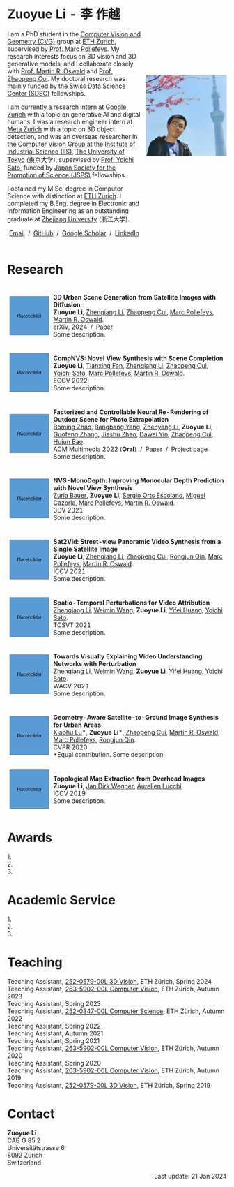 <table style="width:100%;border:0px;border-spacing:0px;border-collapse:separate;margin-right:auto;margin-left:auto;">
<tbody>
<tr style="padding:0px">
  <td style="padding:1% 1% 1% 0%;width:62%;vertical-align:middle">
    <h1>
      Zuoyue Li - 李 作越
    </h1>
    <p>
      I am a PhD student in the <a target="_blank" href="https://cvg.ethz.ch">Computer Vision and Geometry (CVG)</a> group 
      at <a target="_blank" href="https://ethz.ch/en.html">ETH Zurich</a>, 
      supervised by <a target="_blank" href="https://people.inf.ethz.ch/marc.pollefeys">Prof. Marc Pollefeys</a>. 
      My research interests focus on 3D vision and 3D generative models, and I collaborate closely with 
      <a target="_blank" href="https://people.inf.ethz.ch/moswald">Prof. Martin R. Oswald</a> and <a target="_blank" href="https://zhpcui.github.io">Prof. Zhaopeng Cui</a>. 
      My doctoral research was mainly funded by the <a target="_blank" href="https://www.datascience.ch">Swiss Data Science Center (SDSC)</a> fellowships.　
    </p>
    <p>
      I am currently a research intern at <a target="_blank" href="https://research.google/locations/zurich">Google Zurich</a>
      with a topic on generative AI and digital humans. I was a research engineer intern at 
      <a target="_blank" href="https://www.metacareers.com/v2/locations/zurich">Meta Zurich</a> with a topic on 3D object detection, 
      and was an overseas researcher in the <a target="_blank" href="https://www.ut-vision.org/sato-lab">Computer Vision Group</a> at the 
      <a target="_blank" href="https://www.iis.u-tokyo.ac.jp/en">Institute of Industrial Science (IIS)</a>, 
      <a target="_blank" href="https://www.u-tokyo.ac.jp/en">The University of Tokyo</a> (東京大学), 
      supervised by <a target="_blank" href="https://sites.google.com/ut-vision.org/ysato">Prof. Yoichi Sato</a>, 
      funded by <a target="_blank" href="https://www.jsps.go.jp/english/e-fellow">Japan Society for the Promotion of Science (JSPS)</a> fellowships.　
    </p>
    <p>
      I obtained my M.Sc. degree in Computer Science with distinction at <a target="_blank" href="https://inf.ethz.ch">ETH Zurich</a>. 
      I completed my B.Eng. degree in Electronic and Information Engineering as an outstanding graduate at <a target="_blank" href="https://www.zju.edu.cn/english">Zhejiang University</a> (浙江大学).　
    </p>
    <p style="text-align:center">
      <a target="_blank" href="mailto:li.zuoyue@inf.ethz.ch"> Email</a> &nbsp;/&nbsp;
      <a target="_blank" href="https://github.com/lizuoyue">GitHub</a> &nbsp;/&nbsp;
      <a target="_blank" href="https://scholar.google.com/citations?user=UPH0tNgAAAAJ">Google Scholar</a> &nbsp;/&nbsp;
      <a target="_blank" href="https://www.linkedin.com/in/lizuoyue"> LinkedIn </a>
    </p>
  </td>
  <td style="padding:2% 0% 1% 1%;width:38%;max-width:38%">
    <img style="width:100%;max-width:100%" alt="profile photo" src="assets/self_photo.jpg">
  </td>
</tr>
</tbody>
</table>

<!--with Dr. Kripasindhu Sarkar and Dr. Thabo Beeler.-->
<!--with Dr. Manuel López Antequera and Dr. Yubin Kuang.-->
<!--with a master's thesis supervised by Prof. Thomas Hoffman.-->

<h1>Research</h1>
<table style="width:100%;border:0px;border-spacing:0px;border-collapse:separate;margin-right:auto;margin-left:auto;">
<tbody>
<!-- <tr style="padding:0px">  
  <h1>Research</h1>
</tr> -->
<tr onmouseout="sat2scene_stop()" onmouseover="sat2scene_start()">
  <td style="position:relative;padding:1%;width:20%;max-width:20%;line-height:0;vertical-align:middle">
    <img id="sat2scene_teaser" style="width:100%;max-width:100%" alt="sat2scene teaser" src="assets/square_placeholder.jpg">
    <video id="sat2scene_video" style="position:absolute;width:90%;max-width:90%;left:5%;opacity:0" muted autoplay loop>
      <source src="assets/sat2scene.mp4" type="video/mp4">Your browser does not support the video tag.
    </video>
    <script type="text/javascript">
      function sat2scene_start() {
        setOpacity("sat2scene_video", 0.99, 0.12, 100);
        // document.getElementById('sat2scene_video').style.opacity = "1";
      }
      function sat2scene_stop() {
        setOpacity("sat2scene_video", 0.01, 0.12, 100);
        // document.getElementById('sat2scene_video').style.opacity = "0";
      }
    </script>
  </td>
  <td style="padding:1%;width:80%;max-width:80%">
    <p>
      <strong>3D Urban Scene Generation from Satellite Images with Diffusion</strong>
      <br>
        <strong>Zuoyue Li</strong>, 
        <a target="_blank" href="https://www.linkedin.com/in/zhenqiangli">Zhenqiang Li</a>, 
        <a target="_blank" href="https://zhpcui.github.io">Zhaopeng Cui</a>, 
        <a target="_blank" href="https://people.inf.ethz.ch/marc.pollefeys">Marc Pollefeys</a>, 
        <a target="_blank" href="https://people.inf.ethz.ch/moswald">Martin R. Oswald</a>. 
      <br>
      arXiv, 2024 &nbsp;/&nbsp; 
      <a target="_blank" href="https://arxiv.org/abs/2401.10786">Paper</a>
      <br>
      Some description.
    </p>
  </td>
</tr>
<tr>
  <td style="padding:1%;width:20%;max-width:20%;vertical-align:middle">
    <img style="width:100%;max-width:100%" alt="profile photo" src="assets/square_placeholder.jpg">
  </td>
  <td style="padding:1%;width:80%;max-width:80%">
      <p>
      <strong>CompNVS: Novel View Synthesis with Scene Completion</strong>
      <br>
        <strong>Zuoyue Li</strong>, 
        <a target="_blank" href="https://scholar.google.com/citations?user=siv1RXUAAAAJ">Tianxing Fan</a>, 
        <a target="_blank" href="https://www.linkedin.com/in/zhenqiangli">Zhenqiang Li</a>, 
        <a target="_blank" href="https://zhpcui.github.io">Zhaopeng Cui</a>, 
        <a target="_blank" href="https://sites.google.com/ut-vision.org/ysato">Yoichi Sato</a>, 
        <a target="_blank" href="https://people.inf.ethz.ch/marc.pollefeys">Marc Pollefeys</a>, 
        <a target="_blank" href="https://people.inf.ethz.ch/moswald">Martin R. Oswald</a>. 
      <br>
      ECCV 2022
      <br>
      Some description.
    </p>
  </td>
</tr>
<tr>
  <td style="padding:1%;width:20%;max-width:20%;vertical-align:middle">
    <img style="width:100%;max-width:100%" alt="profile photo" src="assets/square_placeholder.jpg">
  </td>
  <td style="padding:1%;width:80%;max-width:80%">
      <p>
      <strong>Factorized and Controllable Neural Re-Rendering of Outdoor Scene for Photo Extrapolation</strong>
      <br>
        <a target="_blank" href="https://github.com/BoMingZhao">Boming Zhao</a>, 
        <a target="_blank" href="https://ybbbbt.com">Bangbang Yang</a>, 
        <a target="_blank" href="https://zhenyangli.github.io">Zhenyang Li</a>, 
        <strong>Zuoyue Li</strong>, 
        <a target="_blank" href="http://www.cad.zju.edu.cn/home/gfzhang">Guofeng Zhang</a>, 
        <a target="_blank" href="https://www.wlu.ca/academics/faculties/faculty-of-science/faculty-profiles/jiashu-zhao/index.html">Jiashu Zhao</a>, 
        <a target="_blank" href="https://www.yindawei.com">Dawei Yin</a>, 
        <a target="_blank" href="https://zhpcui.github.io">Zhaopeng Cui</a>, 
        <a target="_blank" href="http://www.cad.zju.edu.cn/home/bao">Hujun Bao</a>. 
      <br>
      ACM Multimedia 2022 (<strong>Oral</strong>) &nbsp;/&nbsp; 
      <a target="_blank" href="https://dl.acm.org/doi/abs/10.1145/3503161.3548125">Paper</a> &nbsp;/&nbsp; 
      <a target="_blank" href="https://zju3dv.github.io/neural_outdoor_rerender">Project page</a>
      <br>
      Some description.
    </p>
  </td>
</tr>
<tr>
  <td style="padding:1%;width:20%;max-width:20%;vertical-align:middle">
    <img style="width:100%;max-width:100%" alt="profile photo" src="assets/square_placeholder.jpg">
  </td>
  <td style="padding:1%;width:80%;max-width:80%">
    <p>
      <strong>NVS-MonoDepth: Improving Monocular Depth Prediction with Novel View Synthesis</strong>
      <br>
        <a target="_blank" href="https://zuriabauer.com">Zuria Bauer</a>, 
        <strong>Zuoyue Li</strong>, 
        <a target="_blank" href="https://cvnet.cpd.ua.es/curriculum-breve/es/orts-escolano-sergio/7775">Sergio Orts Escolano</a>, 
        <a target="_blank" href="https://cvnet.cpd.ua.es/curriculum-breve/es/cazorla-quevedo-miguel-angel/18333">Miguel Cazorla</a>, 
        <a target="_blank" href="https://people.inf.ethz.ch/marc.pollefeys">Marc Pollefeys</a>, 
        <a target="_blank" href="https://people.inf.ethz.ch/moswald">Martin R. Oswald</a>. 
      <br>
      3DV 2021
      <br>
      Some description.
    </p>
  </td>
</tr>
<tr>
  <td style="padding:1%;width:20%;max-width:20%;vertical-align:middle">
    <img style="width:100%;max-width:100%" alt="profile photo" src="assets/square_placeholder.jpg">
  </td>
  <td style="padding:1%;width:80%;max-width:80%">
    <p>
      <strong>Sat2Vid: Street-view Panoramic Video Synthesis from a Single Satellite Image</strong>
      <br>
        <strong>Zuoyue Li</strong>, 
        <a target="_blank" href="https://www.linkedin.com/in/zhenqiangli">Zhenqiang Li</a>, 
        <a target="_blank" href="https://zhpcui.github.io">Zhaopeng Cui</a>, 
        <a target="_blank" href="https://u.osu.edu/qin.324">Rongjun Qin</a>, 
        <a target="_blank" href="https://people.inf.ethz.ch/marc.pollefeys">Marc Pollefeys</a>, 
        <a target="_blank" href="https://people.inf.ethz.ch/moswald">Martin R. Oswald</a>. 
      <br>
      ICCV 2021
      <br>
      Some description.
    </p>
  </td>
</tr>
<tr>
  <td style="padding:1%;width:20%;max-width:20%;vertical-align:middle">
    <img style="width:100%;max-width:100%" alt="profile photo" src="assets/square_placeholder.jpg">
  </td>
  <td style="padding:1%;width:80%;max-width:80%">
      <p>
      <strong>Spatio-Temporal Perturbations for Video Attribution</strong>
      <br>
        <a target="_blank" href="https://www.linkedin.com/in/zhenqiangli">Zhenqiang Li</a>, 
        <a target="_blank" href="https://wei-min.wang">Weimin Wang</a>, 
        <strong>Zuoyue Li</strong>, 
        <a target="_blank" href="https://hyf015.github.io">Yifei Huang</a>, 
        <a target="_blank" href="https://sites.google.com/ut-vision.org/ysato">Yoichi Sato</a>. 
      <br>
      TCSVT 2021
      <br>
      Some description.
    </p>
  </td>
</tr>
<tr>
  <td style="padding:1%;width:20%;max-width:20%;vertical-align:middle">
    <img style="width:100%;max-width:100%" alt="profile photo" src="assets/square_placeholder.jpg">
  </td>
  <td style="padding:1%;width:80%;max-width:80%">
    <p>
      <strong>Towards Visually Explaining Video Understanding Networks with Perturbation</strong>
      <br>
        <a target="_blank" href="https://www.linkedin.com/in/zhenqiangli">Zhenqiang Li</a>, 
        <a target="_blank" href="https://wei-min.wang">Weimin Wang</a>, 
        <strong>Zuoyue Li</strong>, 
        <a target="_blank" href="https://hyf015.github.io">Yifei Huang</a>, 
        <a target="_blank" href="https://sites.google.com/ut-vision.org/ysato">Yoichi Sato</a>. 
      <br>
      WACV 2021
      <br>
      Some description.
    </p>
  </td>
</tr>
<tr>
  <td style="padding:1%;width:20%;max-width:20%;vertical-align:middle">
    <img style="width:100%;max-width:100%" alt="profile photo" src="assets/square_placeholder.jpg">
  </td>
  <td style="padding:1%;width:80%;max-width:80%">
    <p>
      <strong>Geometry-Aware Satellite-to-Ground Image Synthesis for Urban Areas</strong>
      <br>
        <a target="_blank" href="https://xiaohulugo.github.io">Xiaohu Lu</a>*, 
        <strong>Zuoyue Li</strong>*, 
        <a target="_blank" href="https://zhpcui.github.io">Zhaopeng Cui</a>, 
        <a target="_blank" href="https://people.inf.ethz.ch/moswald">Martin R. Oswald</a>, 
        <a target="_blank" href="https://people.inf.ethz.ch/marc.pollefeys">Marc Pollefeys</a>, 
        <a target="_blank" href="https://u.osu.edu/qin.324">Rongjun Qin</a>. 
      <br>
      CVPR 2020
      <br>
      *Equal contribution. Some description.
    </p>
  </td>
</tr>
<tr>
  <td style="padding:1%;width:20%;max-width:20%;vertical-align:middle">
    <img style="width:100%;max-width:100%" alt="profile photo" src="assets/square_placeholder.jpg">
  </td>
  <td style="padding:1%;width:80%;max-width:80%">
    <p>
      <strong>Topological Map Extraction from Overhead Images</strong>
      <br>
        <strong>Zuoyue Li</strong>, 
        <a target="_blank" href="https://www.ics.uzh.ch/en/research/research-groups/Jan-Dirk-Wegner.html">Jan Dirk Wegner</a>, 
        <a target="_blank" href="https://omls.dmi.unibas.ch/en/persons/aurelien-lucchi">Aurelien Lucchi</a>. 
      <br>
      ICCV 2019
      <br>
      Some description.
    </p>
  </td>
</tr>
</tbody>
</table>


<h1>Awards</h1>
<p>
1.
<br>
2.
 <br>
3.
</p>

<h1>Academic Service</h1>
<p>
1.
<br>
2.
 <br>
3.
</p>

<h1>Teaching</h1>
<p>
Teaching Assistant, <a href="https://www.vvz.ethz.ch/Vorlesungsverzeichnis/lerneinheit.view?lerneinheitId=178454&semkez=2024S&lang=en">252-0579-00L 3D Vision</a>, ETH Zürich, Spring 2024
<br>
Teaching Assistant, <a href="https://www.vvz.ethz.ch/Vorlesungsverzeichnis/lerneinheit.view?lerneinheitId=173300&semkez=2023W&lang=en">263-5902-00L Computer Vision</a>, ETH Zürich, Autumn 2023
<br>
Teaching Assistant, Spring 2023
<br>
Teaching Assistant, <a href="https://www.vvz.ethz.ch/Vorlesungsverzeichnis/lerneinheit.view?lerneinheitId=162913&semkez=2022W&lang=en">252-0847-00L Computer Science</a>, ETH Zürich, Autumn 2022
<br>
Teaching Assistant, Spring 2022
<br>
Teaching Assistant, Autumn 2021
<br>
Teaching Assistant, Spring 2021
<br>
Teaching Assistant, <a href="https://www.vorlesungen.ethz.ch/Vorlesungsverzeichnis/lerneinheit.view?lerneinheitId=140478&semkez=2020W&lang=en">263-5902-00L Computer Vision</a>, ETH Zürich, Autumn 2020
<br>
Teaching Assistant, Spring 2020
<br>
Teaching Assistant, <a href="https://www.vvz.ethz.ch/Vorlesungsverzeichnis/lerneinheit.view?lerneinheitId=132284&semkez=2019W&lang=en">263-5902-00L Computer Vision</a>, ETH Zürich, Autumn 2019
<br>
Teaching Assistant, <a href="https://www.vvz.ethz.ch/Vorlesungsverzeichnis/lerneinheit.view?lerneinheitId=128451&semkez=2019S&lang=en">252-0579-00L 3D Vision</a>, ETH Zürich, Spring 2019
</p>

<h1>Contact</h1>
<p>
<strong>Zuoyue Li</strong><br>
CAB G 85.2<br>
Universitätstrasse 6<br>
8092 Zürich<br>
Switzerland
</p>

<p align="right">Last update: 21 Jan 2024</p>

<script type="text/javascript">
  function setOpacity(elmId, targetOpacity, stepSize, stepTimeMs) {
    var elm = document.getElementById(elmId);
    var currentOpacity = parseFloat(elm.style.opacity);
    var numSteps = Math.ceil(Math.abs(targetOpacity - currentOpacity) / stepSize);
    stepSize = Math.abs(stepSize);
    if (targetOpacity < currentOpacity) {
      stepSize = -stepSize;
    }
    console.log("Step size and num steps");
    console.log(stepSize);
    console.log(numSteps);
    var i = 0;
    var k = window.setInterval(function() {
      if (i < (numSteps - 1)) {
        i++;
        elm.style.opacity = currentOpacity + i * stepSize;
        console.log(elm.style.opacity);
      } else {
        elm.style.opacity = targetOpacity;
        console.log(elm.style.opacity);
        clearInterval(k);
      }
    }, stepTimeMs);
  };
</script>
